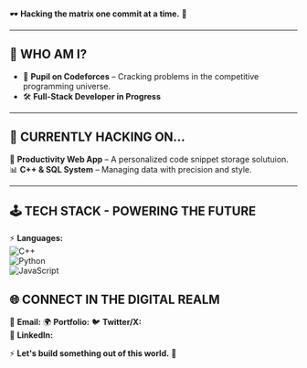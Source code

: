 
🕶️ **Hacking the matrix one commit at a time.** 🚀  

---

## 🌌 WHO AM I?  

- 🤖 **Pupil on Codeforces** – Cracking problems in the competitive programming universe.  
- 🛠️ **Full-Stack Developer in Progress**
  
---

## 💾 CURRENTLY HACKING ON...  

🚀 **Productivity Web App** – A personalized code snippet storage solutuion.  
📊 **C++ & SQL System** – Managing data with precision and style.  

---

## 🕹 TECH STACK - POWERING THE FUTURE  

⚡ **Languages:**  
![C++](https://img.shields.io/badge/C%2B%2B-00599C?style=for-the-badge&logo=c%2B%2B&logoColor=white)  
![Python](https://img.shields.io/badge/Python-FFD43B?style=for-the-badge&logo=python&logoColor=black)  
![JavaScript](https://img.shields.io/badge/JavaScript-FF5733?style=for-the-badge&logo=javascript&logoColor=black)  

## 🌐 CONNECT IN THE DIGITAL REALM  

📩 **Email:** 
🌍 **Portfolio:**
🐦 **Twitter/X:**  
💼 **LinkedIn:**


⚡ **Let's build something out of this world.** 🚀  
